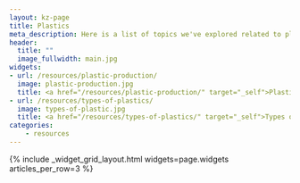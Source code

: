 ```yaml
---
layout: kz-page
title: Plastics
meta_description: Here is a list of topics we've explored related to plastics.
header:
  title: ""
  image_fullwidth: main.jpg
widgets:
- url: /resources/plastic-production/
  image: plastic-production.jpg
  title: <a href="/resources/plastic-production/" target="_self">Plastic production (in theory)</a>
- url: /resources/types-of-plastics/
  image: types-of-plastic.jpg
  title: <a href="/resources/types-of-plastics/" target="_self">Types of plastics</a>
categories:
    - resources
---
```


{% include _widget_grid_layout.html widgets=page.widgets articles_per_row=3 %}

